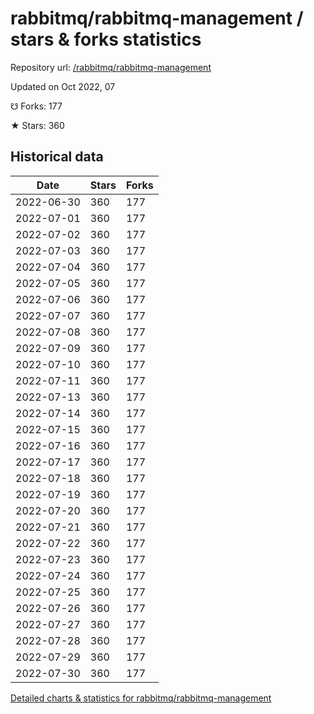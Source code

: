 # rabbitmq/rabbitmq-management / stars & forks statistics

Repository url: [/rabbitmq/rabbitmq-management](https://github.com/rabbitmq/rabbitmq-management)

Updated on Oct 2022, 07

☋ Forks: 177

★ Stars: 360

## Historical data
| Date | Stars | Forks |
|------|-------|-------|
| 2022-06-30 | 360 | 177 | 
| 2022-07-01 | 360 | 177 | 
| 2022-07-02 | 360 | 177 | 
| 2022-07-03 | 360 | 177 | 
| 2022-07-04 | 360 | 177 | 
| 2022-07-05 | 360 | 177 | 
| 2022-07-06 | 360 | 177 | 
| 2022-07-07 | 360 | 177 | 
| 2022-07-08 | 360 | 177 | 
| 2022-07-09 | 360 | 177 | 
| 2022-07-10 | 360 | 177 | 
| 2022-07-11 | 360 | 177 | 
| 2022-07-13 | 360 | 177 | 
| 2022-07-14 | 360 | 177 | 
| 2022-07-15 | 360 | 177 | 
| 2022-07-16 | 360 | 177 | 
| 2022-07-17 | 360 | 177 | 
| 2022-07-18 | 360 | 177 | 
| 2022-07-19 | 360 | 177 | 
| 2022-07-20 | 360 | 177 | 
| 2022-07-21 | 360 | 177 | 
| 2022-07-22 | 360 | 177 | 
| 2022-07-23 | 360 | 177 | 
| 2022-07-24 | 360 | 177 | 
| 2022-07-25 | 360 | 177 | 
| 2022-07-26 | 360 | 177 | 
| 2022-07-27 | 360 | 177 | 
| 2022-07-28 | 360 | 177 | 
| 2022-07-29 | 360 | 177 | 
| 2022-07-30 | 360 | 177 | 


[Detailed charts & statistics for rabbitmq/rabbitmq-management](https://reviewgithub.com/rep/rabbitmq/rabbitmq-management)
